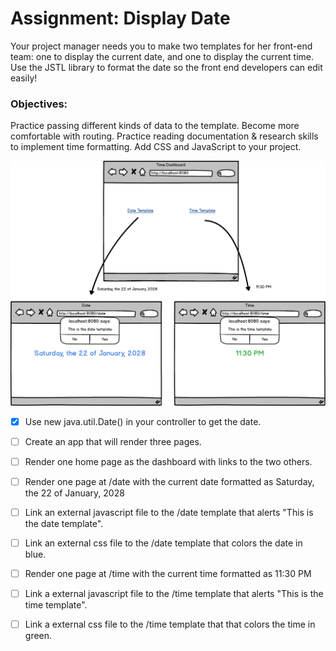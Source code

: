 # Assignment: Display Date
Your project manager needs you to make two templates for her front-end team: one to display the current date, and one to display the current time. Use the JSTL library to format the date so the front end developers can edit easily!

### Objectives:
Practice passing different kinds of data to the template.
Become more comfortable with routing.
Practice reading documentation & research skills to implement time formatting.
Add CSS and JavaScript to your project.

![](05_18_displaydate.png)

- [x] Use new java.util.Date() in your controller to get the date.

- [ ] Create an app that will render three pages.

- [ ] Render one home page as the dashboard with links to the two others.

- [ ] Render one page at /date with the current date formatted as Saturday, the 22 of January, 2028

- [ ] Link an external javascript file to the /date template that alerts "This is the date template".

- [ ] Link an external css file to the /date template that colors the date in blue.

- [ ] Render one page at /time with the current time formatted as 11:30 PM

- [ ] Link a external javascript file to the /time template that alerts "This is the time template".

- [ ] Link a external css file to the /time template that that colors the time in green.